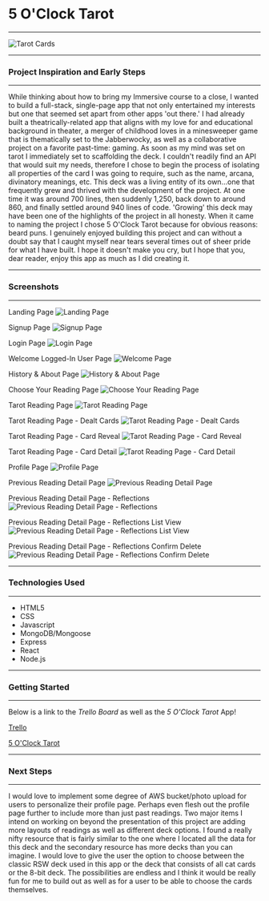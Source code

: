 # 5 O'Clock Tarot
__________________________________________

![Tarot Cards](https://i.imgur.com/wTKejhr.jpg)

__________________________________________

### Project Inspiration and Early Steps
__________________________________________

While thinking about how to bring my Immersive course
to a close, I wanted to build a full-stack, single-page
app that not only entertained my interests but one that
seemed set apart from other apps 'out there.' I had already
built a theatrically-related app that aligns with my love
for and educational background in theater, a merger of
childhood loves in a minesweeper game that is thematically
set to the Jabberwocky, as well as a collaborative project
on a favorite past-time: gaming. As soon as my mind was set
on tarot I immediately set to scaffolding the deck. I couldn't
readily find an API that would suit my needs, therefore I chose
to begin the process of isolating all properties of the card I
was going to require, such as the name, arcana, divinatory
meanings, etc. This deck was a living entity of its own...one
that frequently grew and thrived with the development of the
project. At one time it was around 700 lines, then suddenly 1,250,
back down to around 860, and finally settled around 940 lines of
code. 'Growing' this deck may have been one of the highlights of
the project in all honesty. When it came to naming the project
I chose 5 O'Clock Tarot because for obvious reasons: beard puns.
I genuinely enjoyed building this project and can without a
doubt say that I caught myself near tears several times out of
sheer pride for what I have built. I hope it doesn't make you
cry, but I hope that you, dear reader, enjoy this app as much
as I did creating it.

__________________________________________

### Screenshots
__________________________________________

Landing Page
![Landing Page](https://i.imgur.com/vzVPRAU.png)

Signup Page
![Signup Page](https://i.imgur.com/asbZxDl.png)

Login Page
![Login Page](https://i.imgur.com/7xEnuzi.png)

Welcome Logged-In User Page
![Welcome Page](https://i.imgur.com/1IAMIA1.png)

History & About Page
![History & About Page](https://i.imgur.com/9GXTHtv.png)

Choose Your Reading Page
![Choose Your Reading Page](https://i.imgur.com/POKEYtk.png)

Tarot Reading Page
![Tarot Reading Page](https://i.imgur.com/VtNQn4K.png)

Tarot Reading Page - Dealt Cards
![Tarot Reading Page - Dealt Cards](https://i.imgur.com/shF5PTD.png)

Tarot Reading Page - Card Reveal
![Tarot Reading Page - Card Reveal](https://i.imgur.com/CWRtR9a.png)

Tarot Reading Page - Card Detail
![Tarot Reading Page - Card Detail](https://i.imgur.com/TxD2kRH.png)

Profile Page
![Profile Page](https://i.imgur.com/u7iltTs.png)

Previous Reading Detail Page
![Previous Reading Detail Page](https://i.imgur.com/qnHCz5o.png)

Previous Reading Detail Page - Reflections
![Previous Reading Detail Page - Reflections](https://i.imgur.com/L6Wvyde.png)

Previous Reading Detail Page - Reflections List View
![Previous Reading Detail Page - Reflections List View](https://i.imgur.com/CQwjxe3.png)

Previous Reading Detail Page - Reflections Confirm Delete
![Previous Reading Detail Page - Reflections Confirm Delete](https://i.imgur.com/1mRWlA5.png)

__________________________________________

### Technologies Used
__________________________________________

* HTML5
* CSS
* Javascript
* MongoDB/Mongoose
* Express
* React
* Node.js

__________________________________________

### Getting Started
__________________________________________

Below is a link to the *Trello Board* as well as the
*5 O'Clock Tarot* App!

[Trello](https://trello.com/b/VAr5oeHi/5-oclock-tarot)

[5 O'Clock Tarot](https://fiveoclocktarot.herokuapp.com/)

__________________________________________

### Next Steps
__________________________________________

I would love to implement some degree of AWS bucket/photo
upload for users to personalize their profile page. Perhaps
even flesh out the profile page further to include more than
just past readings. Two major items I intend on working on
beyond the presentation of this project are adding more
layouts of readings as well as different deck options. I
found a really nifty resource that is fairly similar to the
one where I located all the data for this deck and the
secondary resource has more decks than you can imagine. I
would love to give the user the option to choose between
the classic RSW deck used in this app or the deck that
consists of all cat cards or the 8-bit deck. The possibilities
are endless and I think it would be really fun for me to
build out as well as for a user to be able to choose the
cards themselves.